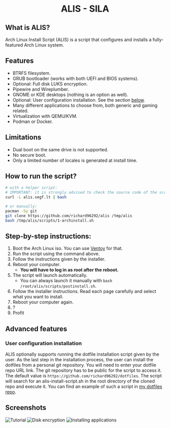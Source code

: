 <h1 align="center">ALIS - SILA</h1>

## What is ALIS?

Arch Linux Install Script (ALIS) is a script that configures and installs a fully-featured Arch Linux system.

## Features

- BTRFS filesystem.
- GRUB bootloader (works with both UEFI and BIOS systems).
- Optional: Full disk LUKS encryption.
- Pipewire and Wireplumber.
- GNOME or KDE desktops (nothing is an option as well).
- Optional: User configuration installation. See the section [below](#user-configuration-installation).
- Many different applications to choose from, both generic and gaming related.
- Virtualization with QEMU/KVM.
- Podman or Docker.

## Limitations

- Dual boot on the same drive is not supported.
- No secure boot.
- Only a limited number of locales is generated at install time.

## How to run the script?

```bash
# with a helper script:
# IMPORTANT: it is strongly advised to check the source code of the script before running it blindly
curl -L alis.segf.lt | bash

# or manually:
pacman -Sy git
git clone https://github.com/richard96292/alis /tmp/alis
bash /tmp/alis/scripts/1-archinstall.sh
```

## Step-by-step instructions:

1. Boot the Arch Linux iso. You can use [Ventoy](https://www.ventoy.net/en/index.html) for that.
1. Run the script using the command above.
1. Follow the instructions given by the installer.
1. Reboot your computer.
   - **You will have to log in as root after the reboot.**
1. The script will launch automatically.
   - You can always launch it manually with `bash /root/alis/scripts/postinstall.sh`.
1. Follow the installer instructions. Read each page carefully and select what you want to install.
1. Reboot your computer again.
1. ?
1. Profit

## Advanced features

### User configuration installation

ALIS optionally supports running the dotfile installation script given by the user.
As the last step in the installation process, the user can install the dotfiles from a personal git repository.
You will need to enter your dotfile repo URL link.
The git repository has to be public for the script to access it.
The default value is `https://github.com/richard96292/dotfiles`.
The script will search for an alis-install-script.sh in the root directory of the cloned repo and execute it.
You can find an example of such a script in [my dotfiles repo](https://github.com/richard96292/dotfiles).

## Screenshots

![Tutorial](https://github.com/richard96292/alis/blob/master/images/tutorial.png)
![Disk encryption](https://github.com/richard96292/alis/blob/master/images/encryption.png)
![Installing applications](https://github.com/richard96292/alis/blob/master/images/applications.png)
